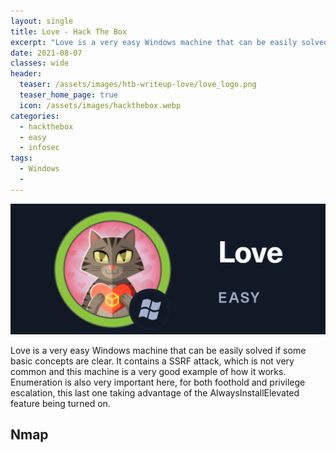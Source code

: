```yaml
---
layout: single
title: Love - Hack The Box
excerpt: "Love is a very easy Windows machine that can be easily solved if some basic concepts are clear. It contains a SSRF attack, which is not very common and this machine is a very good example of how it works. Enumeration is also very important here, for both foothold and privilege escalation, this last one taking advantage of the AlwaysInstallElevated feature being turned on."
date: 2021-08-07
classes: wide
header:
  teaser: /assets/images/htb-writeup-love/love_logo.png
  teaser_home_page: true
  icon: /assets/images/hackthebox.webp
categories:
  - hackthebox
  - easy
  - infosec
tags:  
  - Windows
  - 
---
```


![](/assets/images/htb-writeup-love/love_logo.png)

Love is a very easy Windows machine that can be easily solved if some basic concepts are clear. It contains a SSRF attack, which is not very common and this machine is a very good example of how it works. Enumeration is also very important here, for both foothold and privilege escalation, this last one taking advantage of the AlwaysInstallElevated feature being turned on.

## Nmap